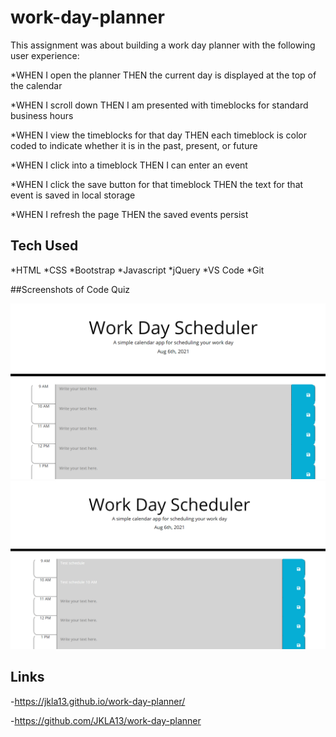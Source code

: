 # work-day-planner

This assignment was about building a work day planner with the following user experience:

\*WHEN I open the planner
THEN the current day is displayed at the top of the calendar

\*WHEN I scroll down
THEN I am presented with timeblocks for standard business hours

\*WHEN I view the timeblocks for that day
THEN each timeblock is color coded to indicate whether it is in the past, present, or future

\*WHEN I click into a timeblock
THEN I can enter an event

\*WHEN I click the save button for that timeblock
THEN the text for that event is saved in local storage

\*WHEN I refresh the page
THEN the saved events persist

## Tech Used

*HTML
*CSS
*Bootstrap
*Javascript
*jQuery
*VS Code
\*Git

##Screenshots of Code Quiz

![Screencap1](./Assets/images/screencap1.PNG "Screencap1")
![Screencap2](./Assets/images/Screencap2.PNG "Screencap2")

## Links

-https://jkla13.github.io/work-day-planner/

-https://github.com/JKLA13/work-day-planner
